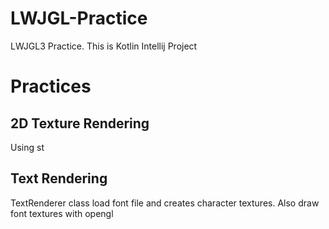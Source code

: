 # LWJGL-Practice
LWJGL3 Practice.
This is Kotlin Intellij Project

# Practices
## 2D Texture Rendering
Using st

## Text Rendering
TextRenderer class load font file and creates character textures. Also draw font textures with opengl

